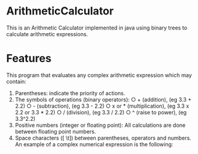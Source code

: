 # ArithmeticCalculator

This is an Arithmetic Calculator implemented in java using binary trees to calculate arithmetic expressions.

# Features 

This program  that evaluates any complex arithmetic expression which may contain:
1. Parentheses: indicate the priority of actions.
2. The symbols of operations (binary operators):
○ + (addition), (eg 3.3 + 2.2)
○ - (subtraction), (eg 3.3 - 2.2)
○ x or * (multiplication), (eg 3.3 x 2.2 or 3.3 * 2.2)
○ / (division), (eg 3.3 / 2.2)
○ ^ (raise to power), (eg 3.3^2.2)
3. Positive numbers (integer or floating point): All calculations are done
between floating point numbers.
4. Space characters ([ \t]) between parentheses, operators and numbers.
An example of a complex numerical expression is the following:
